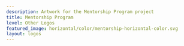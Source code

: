 ```yaml
---
description: Artwork for the Mentorship Program project
title: Mentorship Program
level: Other Logos
featured_image: horizontal/color/mentorship-horizontal-color.svg
layout: logos
---
```

